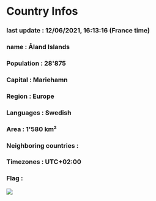 # Country  Infos
### last update : 12/06/2021, 16:13:16 (France time)

### name : Åland Islands
### Population : 28'875
### Capital : Mariehamn
### Region : Europe
### Languages : Swedish
### Area : 1'580 km²
### Neighboring countries : 
### Timezones : UTC+02:00

### Flag :
![](https://restcountries.eu/data/ala.svg)